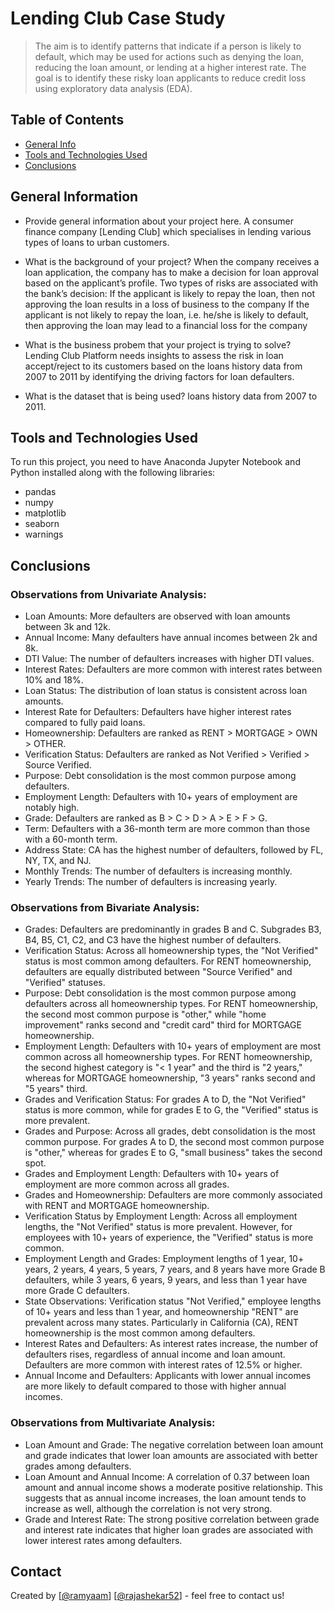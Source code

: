 # Lending Club Case Study
> The aim is to identify patterns that indicate if a person is likely to default, which may be used for actions such as denying the loan, reducing the loan amount, or lending at a higher interest rate. The goal is to identify these risky loan applicants to reduce credit loss using exploratory data analysis (EDA).


## Table of Contents
* [General Info](#general-information)
* [Tools and Technologies Used](#tools-and-technologies-used) 
* [Conclusions](#conclusions) 

<!-- You can include any other section that is pertinent to your problem -->

## General Information
- Provide general information about your project here.
  A consumer finance company [Lending Club] which specialises in lending various types of loans to urban customers. 

- What is the background of your project?
  When the company receives a loan application, the company has to make a decision for loan approval based on the applicant’s profile.
  Two types of risks are associated with the bank’s decision:
  If the applicant is likely to repay the loan, then not approving the loan results in a loss of business to the company
  If the applicant is not likely to repay the loan, i.e. he/she is likely to default, then approving the loan may lead to a financial loss for the company

- What is the business probem that your project is trying to solve?
  Lending Club Platform needs insights to assess the risk in loan accept/reject to its customers based on the loans history data from 2007 to 2011 by identifying the driving factors for loan defaulters.

- What is the dataset that is being used?
  loans history data from 2007 to 2011.

## Tools and Technologies Used
To run this project, you need to have Anaconda Jupyter Notebook and Python installed along with the following libraries:
- pandas
- numpy
- matplotlib
- seaborn
- warnings

<!-- You don't have to answer all the questions - just the ones relevant to your project. -->

## Conclusions
### Observations from Univariate Analysis:
- Loan Amounts: More defaulters are observed with loan amounts between 3k and 12k.
- Annual Income: Many defaulters have annual incomes between 2k and 8k.
- DTI Value: The number of defaulters increases with higher DTI values.
- Interest Rates: Defaulters are more common with interest rates between 10% and 18%.
- Loan Status: The distribution of loan status is consistent across loan amounts.
- Interest Rate for Defaulters: Defaulters have higher interest rates compared to fully paid loans.
- Homeownership: Defaulters are ranked as RENT > MORTGAGE > OWN > OTHER.
- Verification Status: Defaulters are ranked as Not Verified > Verified > Source Verified.
- Purpose: Debt consolidation is the most common purpose among defaulters.
- Employment Length: Defaulters with 10+ years of employment are notably high.
- Grade: Defaulters are ranked as B > C > D > A > E > F > G.
- Term: Defaulters with a 36-month term are more common than those with a 60-month term.
- Address State: CA has the highest number of defaulters, followed by FL, NY, TX, and NJ.
- Monthly Trends: The number of defaulters is increasing monthly.
- Yearly Trends: The number of defaulters is increasing yearly.

### Observations from Bivariate Analysis:
- Grades: Defaulters are predominantly in grades B and C. Subgrades B3, B4, B5, C1, C2, and C3 have the highest number of defaulters.
- Verification Status: Across all homeownership types, the "Not Verified" status is most common among defaulters. For RENT homeownership, defaulters are equally distributed between "Source Verified" and "Verified" statuses.
- Purpose: Debt consolidation is the most common purpose among defaulters across all homeownership types. For RENT homeownership, the second most common purpose is "other," while "home improvement" ranks second and "credit card" third for MORTGAGE homeownership.
- Employment Length: Defaulters with 10+ years of employment are most common across all homeownership types. For RENT homeownership, the second highest category is "< 1 year" and the third is "2 years," whereas for MORTGAGE homeownership, "3 years" ranks second and "5 years" third.
- Grades and Verification Status: For grades A to D, the "Not Verified" status is more common, while for grades E to G, the "Verified" status is more prevalent.
- Grades and Purpose: Across all grades, debt consolidation is the most common purpose. For grades A to D, the second most common purpose is "other," whereas for grades E to G, "small business" takes the second spot.
- Grades and Employment Length: Defaulters with 10+ years of employment are more common across all grades.
- Grades and Homeownership: Defaulters are more commonly associated with RENT and MORTGAGE homeownership.
- Verification Status by Employment Length: Across all employment lengths, the "Not Verified" status is more prevalent. However, for employees with 10+ years of experience, the "Verified" status is more common.
- Employment Length and Grades: Employment lengths of 1 year, 10+ years, 2 years, 4 years, 5 years, 7 years, and 8 years have more Grade B defaulters, while 3 years, 6 years, 9 years, and less than 1 year have more Grade C defaulters.
- State Observations: Verification status "Not Verified," employee lengths of 10+ years and less than 1 year, and homeownership "RENT" are prevalent across many states. Particularly in California (CA), RENT homeownership is the most common among defaulters.
- Interest Rates and Defaulters: As interest rates increase, the number of defaulters rises, regardless of annual income and loan amount. Defaulters are more common with interest rates of 12.5% or higher.
- Annual Income and Defaulters: Applicants with lower annual incomes are more likely to default compared to those with higher annual incomes.

### Observations from Multivariate Analysis:
- Loan Amount and Grade: The negative correlation between loan amount and grade indicates that lower loan amounts are associated with better grades among defaulters.
- Loan Amount and Annual Income: A correlation of 0.37 between loan amount and annual income shows a moderate positive relationship. This suggests that as annual income increases, the loan amount tends to increase as well, although the correlation is not very strong.
- Grade and Interest Rate: The strong positive correlation between grade and interest rate indicates that higher loan grades are associated with lower interest rates among defaulters.

<!-- You don't have to answer all the questions - just the ones relevant to your project. -->

## Contact
Created by [[@ramyaam](https://github.com/ramyaam)] [[@rajashekar52](https://github.com/rajashekar52/)] - feel free to contact us!


<!-- Optional -->
<!-- ## License -->
<!-- This project is open source and available under the [... License](). -->

<!-- You don't have to include all sections - just the one's relevant to your project -->
